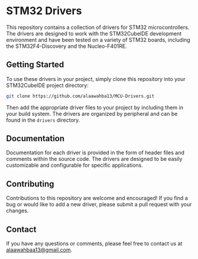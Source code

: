 # STM32 Drivers

This repository contains a collection of drivers for STM32 microcontrollers. The drivers are designed to work with the STM32CubeIDE development environment and have been tested on a variety of STM32 boards, including the STM32F4-Discovery and the Nucleo-F401RE.

## Getting Started

To use these drivers in your project, simply clone this repository into your STM32CubeIDE project directory:

```bash
git clone https://github.com/alaawahba13/MCU-Drivers.git
```

Then add the appropriate driver files to your project by including them in your build system. The drivers are organized by peripheral and can be found in the `drivers` directory.

## Documentation

Documentation for each driver is provided in the form of header files and comments within the source code. The drivers are designed to be easily customizable and configurable for specific applications.

## Contributing

Contributions to this repository are welcome and encouraged! If you find a bug or would like to add a new driver, please submit a pull request with your changes.

## Contact

If you have any questions or comments, please feel free to contact us at alaawahbaa13@gmail.com.